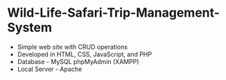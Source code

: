 # Wild-Life-Safari-Trip-Management-System

- Simple web site with CRUD operations
- Developed in HTML, CSS, JavaScript, and PHP
- Database - MySQL phpMyAdmin (XAMPP)
- Local Server - Apache
